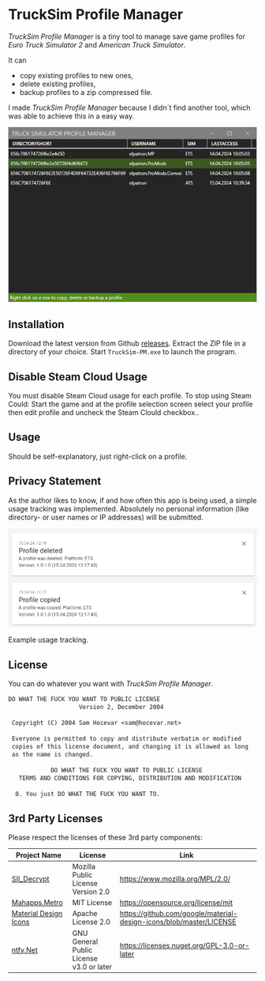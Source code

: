 # TruckSim Profile Manager

*TruckSim Profile Manager* is a tiny tool to manage save game profiles for *Euro Truck Simulator 2* and *American Truck Simulator*.

It can 

- copy existing profiles to new ones, 
- delete existing profiles,
- backup profiles to a zip compressed file.

I made *TruckSim Profile Manager* because I didn´t find another tool, which was able to achieve this in a easy way.

![](./assets/TruckSim-PM.gif)

## Installation

Download the latest version from Github [releases](https://github.com/elpatron68/TruckSim-PM/releases). Extract the ZIP file in a directory of your choice. Start `TruckSim-PM.exe` to launch the program.

## Disable Steam Cloud Usage

You must disable Steam Cloud usage for each profile. To stop using Steam Could: Start the game and at the profile selection screen select your profile then edit profile and uncheck the Steam Clould checkbox..

## Usage

Should be self-explanatory, just right-click on a profile.

## Privacy Statement

As the author likes to know, if and how often this app is being used, a simple usage tracking was implemented. Absolutely no personal information (like directory- or user names or IP addresses) will be submitted.

![image-20240415121945904](./assets/image-20240415121945904.png)

Example usage tracking.

## License

You can do whatever you want with *TruckSim Profile Manager*.

```
DO WHAT THE FUCK YOU WANT TO PUBLIC LICENSE
                    Version 2, December 2004

 Copyright (C) 2004 Sam Hocevar <sam@hocevar.net>

 Everyone is permitted to copy and distribute verbatim or modified
 copies of this license document, and changing it is allowed as long
 as the name is changed.

            DO WHAT THE FUCK YOU WANT TO PUBLIC LICENSE
   TERMS AND CONDITIONS FOR COPYING, DISTRIBUTION AND MODIFICATION

  0. You just DO WHAT THE FUCK YOU WANT TO.
```

## 3rd Party Licenses

Please respect the licenses of these 3rd party components:

| Project Name                                                 | License                                  | Link                                                         |
| ------------------------------------------------------------ | ---------------------------------------- | ------------------------------------------------------------ |
| [SII_Decrypt](https://github.com/TheLazyTomcat/SII_Decrypt)  | Mozilla Public License Version 2.0       | https://www.mozilla.org/MPL/2.0/                             |
| [Mahapps.Metro](https://github.com/MahApps/MahApps.Metro)    | MIT License                              | https://opensource.org/license/mit                           |
| [Material Design Icons](https://github.com/MahApps/MahApps.Metro.IconPacks) | Apache License 2.0                       | https://github.com/google/material-design-icons/blob/master/LICENSE |
| [ntfy.Net](https://github.com/nwithan8/ntfy-dotnet)          | GNU General Public License v3.0 or later | https://licenses.nuget.org/GPL-3.0-or-later                  |

